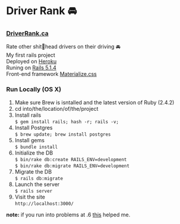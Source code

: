 # Driver Rank 🚘

### [DriverRank.ca](https://driverrank.ca)  

Rate other shit💩head drivers on their driving 🚘  
My first rails project   
Deployed on [Heroku](https://heroku.com)  
Runing on [Rails 5.1.4](http://rubyonrails.org/)  
Front-end framework [Materialize.css](http://materializecss.com/)   

### Run Locally (OS X)
1. Make sure Brew is isntalled and the latest version of Ruby (2.4.2)
2. cd into/the/location/of/the/project
3. Install rails  
  `$ gem install rails; hash -r; rails -v;`  
4. Install Postgres  
  `$ brew update; brew install postgres`  
5. Install gems  
  `$ bundle install`
6. Initialize the DB  
  `$ bin/rake db:create RAILS_ENV=development`  
  `$ bin/rake db:migrate RAILS_ENV=development`  
7. Migrate the DB  
  `$ rails db:migrate`  
8. Launch the server  
  `$ rails server`
9. Visit the site  
  `http://localhost:3000/`  
  
**note:** if you run into problems at .6 [this](https://stackoverflow.com/questions/25611004/rake-dbcreate-throws-database-does-not-exist-error-with-postgresql) helped me.
  
